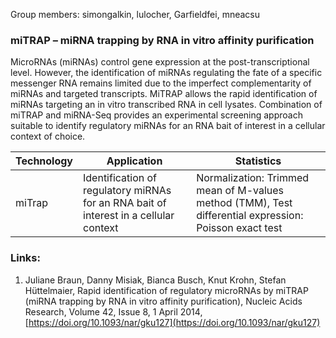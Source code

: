 Group members: simongalkin, lulocher, Garfieldfei, mneacsu

### miTRAP – miRNA trapping by RNA in vitro affinity purification
MicroRNAs (miRNAs) control gene expression at the post-transcriptional level. However, the identification of miRNAs regulating the fate of a specific messenger RNA remains limited due to the imperfect complementarity of miRNAs and targeted transcripts. MiTRAP allows the rapid identification of miRNAs targeting an in vitro transcribed RNA in cell lysates. Сombination of miTRAP and miRNA-Seq provides an experimental screening approach suitable to identify regulatory miRNAs for an RNA bait of interest in a cellular context of choice.

| Technology | Application | Statistics |
|---| --- | --- |
| miTrap | Identification of regulatory miRNAs for an RNA bait of interest in a cellular context | Normalization: Trimmed mean of M-values method (TMM), Test differential expression: Poisson exact test |

### Links:
1. Juliane Braun, Danny Misiak, Bianca Busch, Knut Krohn, Stefan Hüttelmaier, Rapid identification of regulatory microRNAs by miTRAP (miRNA trapping by RNA in vitro affinity purification), Nucleic Acids Research, Volume 42, Issue 8, 1 April 2014, [https://doi.org/10.1093/nar/gku127](https://doi.org/10.1093/nar/gku127)
